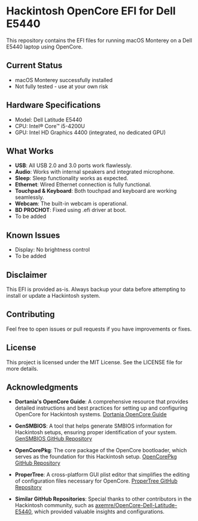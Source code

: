 # Hackintosh OpenCore EFI for Dell E5440

This repository contains the EFI files for running macOS Monterey on a Dell E5440 laptop using OpenCore.

## Current Status

- macOS Monterey successfully installed
- Not fully tested - use at your own risk

## Hardware Specifications

- Model: Dell Latitude E5440
- CPU: Intel® Core™ i5-4200U
- GPU: Intel HD Graphics 4400 (integrated, no dedicated GPU)

## What Works
- **USB**: All USB 2.0 and 3.0 ports work flawlessly.
- **Audio**: Works with internal speakers and integrated microphone.
- **Sleep**: Sleep functionality works as expected.
- **Ethernet**: Wired Ethernet connection is fully functional.
- **Touchpad & Keyboard**: Both touchpad and keyboard are working seamlessly.
- **Webcam**: The built-in webcam is operational.
- **BD PROCHOT**: Fixed using .efi driver at boot.
- To be added

## Known Issues
- Display: No brightness control
- To be added

## Disclaimer

This EFI is provided as-is.  Always backup your data before attempting to install or update a Hackintosh system.

## Contributing

Feel free to open issues or pull requests if you have improvements or fixes.

## License

This project is licensed under the MIT License. See the LICENSE file for more details.

## Acknowledgments

- **Dortania's OpenCore Guide**: A comprehensive resource that provides detailed instructions and best practices for setting up and configuring OpenCore for Hackintosh systems. [Dortania OpenCore Guide](https://dortania.github.io/OpenCore-Install-Guide/)

- **GenSMBIOS**: A tool that helps generate SMBIOS information for Hackintosh setups, ensuring proper identification of your system. [GenSMBIOS GitHub Repository](https://github.com/corpnewt/GenSMBIOS)

- **OpenCorePkg**: The core package of the OpenCore bootloader, which serves as the foundation for this Hackintosh setup. [OpenCorePkg GitHub Repository](https://github.com/acidanthera/OpenCorePkg)

- **ProperTree**: A cross-platform GUI plist editor that simplifies the editing of configuration files necessary for OpenCore. [ProperTree GitHub Repository](https://github.com/corpnewt/ProperTree)

- **Similar GitHub Repositories**: Special thanks to other contributors in the Hackintosh community, such as [axemre/OpenCore-Dell-Latitude-E5440](https://github.com/axemre/OpenCore-Dell-Latitude-E5440), which provided valuable insights and configurations.
